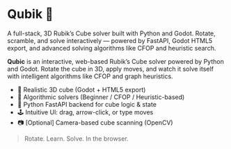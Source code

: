 # Qubik 🧊
A full-stack, 3D Rubik’s Cube solver built with Python and Godot. Rotate, scramble, and solve interactively — powered by FastAPI, Godot HTML5 export, and advanced solving algorithms like CFOP and heuristic search.

**Qubic** is an interactive, web-based Rubik’s Cube solver powered by Python and Godot. Rotate the cube in 3D, apply moves, and watch it solve itself with intelligent algorithms like CFOP and graph heuristics.

- 🔁 Realistic 3D cube (Godot + HTML5 export)
- 🧠 Algorithmic solvers (Beginner / CFOP / Heuristic-based)
- 🔗 Python FastAPI backend for cube logic & state
- 🕹️ Intuitive UI: drag, arrow-click, or type moves
- 📷 [Optional] Camera-based cube scanning (OpenCV)

> Rotate. Learn. Solve. In the browser.

